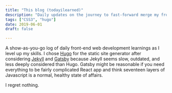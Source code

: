 ```yaml
---
title: "This blog (todayilearned)"
description: "Daily updates on the journey to fast-forward merge my front-end skills to 2019"
tags: ["CSS3", "hugo"]
date: 2019-06-01
draft: false

---
```


A show-as-you-go log of daily front-end web development learnings as I
level up my skills. I chose [Hugo](https://gohugo.io/) for the static
site generator after considering [Jekyll](https://jekyllrb.com/) and
[Gatsby](https://www.gatsbyjs.org/) because Jekyll seems slow, outdated,
and less deeply considered than Hugo. Gatsby might be reasonable if you
need everything to be fairly complicated React app and think seventeen
layers of Javascript is a normal, healthy state of affairs.

I regret nothing.

